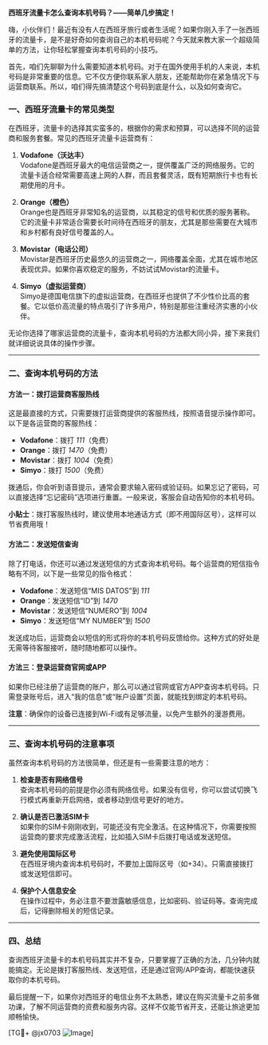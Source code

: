 **西班牙流量卡怎么查询本机号码？——简单几步搞定！**

嗨，小伙伴们！最近有没有人在西班牙旅行或者生活呢？如果你刚入手了一张西班牙的流量卡，是不是好奇如何查询自己的本机号码呢？今天就来教大家一个超级简单的方法，让你轻松掌握查询本机号码的小技巧。

首先，咱们先聊聊为什么需要知道本机号码。对于在国外使用手机的人来说，本机号码是非常重要的信息。它不仅方便你联系家人朋友，还能帮助你在紧急情况下与运营商联系。所以，咱们得先搞清楚这个号码到底是什么，以及如何查询它。

### 一、西班牙流量卡的常见类型

在西班牙，流量卡的选择其实蛮多的，根据你的需求和预算，可以选择不同的运营商和服务套餐。常见的西班牙流量卡运营商有：

1. **Vodafone（沃达丰）**  
   Vodafone是西班牙最大的电信运营商之一，提供覆盖广泛的网络服务。它的流量卡适合经常需要高速上网的人群，而且套餐灵活，既有短期旅行卡也有长期使用的月卡。

2. **Orange（橙色）**  
   Orange也是西班牙非常知名的运营商，以其稳定的信号和优质的服务著称。它的流量卡非常适合需要长时间待在西班牙的朋友，尤其是那些需要在大城市和乡村都有良好信号覆盖的人。

3. **Movistar（电话公司）**  
   Movistar是西班牙历史最悠久的运营商之一，网络覆盖全面，尤其在城市地区表现优异。如果你喜欢稳定的服务，不妨试试Movistar的流量卡。

4. **Simyo（虚拟运营商）**  
   Simyo是德国电信旗下的虚拟运营商，在西班牙也提供了不少性价比高的套餐。它以低价高流量的特点吸引了许多用户，特别是那些注重经济实惠的小伙伴。

无论你选择了哪家运营商的流量卡，查询本机号码的方法都大同小异，接下来我们就详细说说具体的操作步骤。

---

### 二、查询本机号码的方法

#### 方法一：拨打运营商客服热线
这是最直接的方式，只需要拨打运营商提供的客服热线，按照语音提示操作即可。以下是各运营商的客服热线：

- **Vodafone**：拨打 *111*（免费）
- **Orange**：拨打 *1470*（免费）
- **Movistar**：拨打 *1004*（免费）
- **Simyo**：拨打 *1500*（免费）

拨通后，你会听到语音提示，通常会要求输入密码或验证码。如果忘记了密码，可以直接选择“忘记密码”选项进行重置。一般来说，客服会自动告知你的本机号码。

**小贴士**：拨打客服热线时，建议使用本地通话方式（即不用国际区号），这样可以节省费用哦！

#### 方法二：发送短信查询
除了打电话，你还可以通过发送短信的方式查询本机号码。每个运营商的短信指令略有不同，以下是一些常见的指令格式：

- **Vodafone**：发送短信“MIS DATOS”到 *111*
- **Orange**：发送短信“ID”到 *1470*
- **Movistar**：发送短信“NUMERO”到 *1004*
- **Simyo**：发送短信“MY NUMBER”到 *1500*

发送成功后，运营商会以短信的形式将你的本机号码反馈给你。这种方式的好处是无需等待客服接听，随时随地都可以操作。

#### 方法三：登录运营商官网或APP
如果你已经注册了运营商的账户，那么可以通过官网或官方APP查询本机号码。只需登录账号后，进入“我的信息”或“账户设置”页面，就能找到绑定的本机号码。

**注意**：确保你的设备已连接到Wi-Fi或有足够流量，以免产生额外的漫游费用。

---

### 三、查询本机号码的注意事项

虽然查询本机号码的方法很简单，但还是有一些需要注意的地方：

1. **检查是否有网络信号**  
   查询本机号码的前提是你必须有网络信号。如果没有信号，你可以尝试切换飞行模式再重新开启网络，或者移动到信号更好的地方。

2. **确认是否已激活SIM卡**  
   如果你的SIM卡刚刚收到，可能还没有完全激活。在这种情况下，你需要按照运营商的要求完成激活流程，比如插入SIM卡后拨打电话或发送短信。

3. **避免使用国际区号**  
   在西班牙境内查询本机号码时，不要加上国际区号（如+34）。只需直接拨打或发送短信即可。

4. **保护个人信息安全**  
   在操作过程中，务必注意不要泄露敏感信息，比如密码、验证码等。查询完成后，记得删除相关的短信记录。

---

### 四、总结

查询西班牙流量卡的本机号码其实并不复杂，只要掌握了正确的方法，几分钟内就能搞定。无论是拨打客服热线、发送短信，还是通过官网/APP查询，都能快速获取你的本机号码。

最后提醒一下，如果你对西班牙的电信业务不太熟悉，建议在购买流量卡之前多做功课，了解不同运营商的资费和服务内容。这样不仅能节省开支，还能让旅途更加顺畅愉快。

[TG💪+ @jx0703 ![Image](https://github.com/user-attachments/assets/dbca1d08-cadb-493c-b0ec-ad6f7a83f270)]